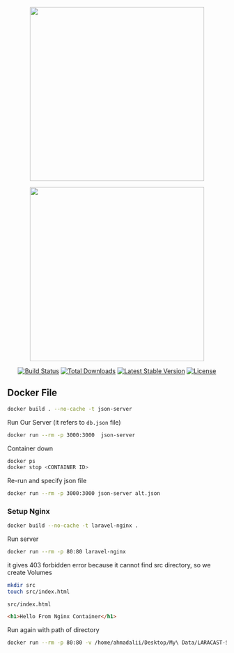<p align="center"><a href="https://laravel.com" target="_blank"><img src="https://assets.laracasts.com/images/logo.svg" width="400"></a></p>
<p align="center"><a href="https://laracasts.com/" target="_blank"><img src="https://raw.githubusercontent.com/laravel/art/master/logo-lockup/5%20SVG/2%20CMYK/1%20Full%20Color/laravel-logolockup-cmyk-red.svg" width="400"></a></p>

<p align="center">
<a href="https://travis-ci.org/laravel/framework"><img src="https://travis-ci.org/laravel/framework.svg" alt="Build Status"></a>
<a href="https://packagist.org/packages/laravel/framework"><img src="https://img.shields.io/packagist/dt/laravel/framework" alt="Total Downloads"></a>
<a href="https://packagist.org/packages/laravel/framework"><img src="https://img.shields.io/packagist/v/laravel/framework" alt="Latest Stable Version"></a>
<a href="https://packagist.org/packages/laravel/framework"><img src="https://img.shields.io/packagist/l/laravel/framework" alt="License"></a>
</p>



## Docker File

```bash
docker build . --no-cache -t json-server
```

Run Our Server (it refers to `db.json` file) 
```bash
docker run --rm -p 3000:3000  json-server
```
Container down
```bash
docker ps
docker stop <CONTAINER ID>
```
Re-run and specify json file

```bash
docker run --rm -p 3000:3000 json-server alt.json
```



### Setup Nginx
```bash
docker build --no-cache -t laravel-nginx .
```
Run server
```bash
docker run --rm -p 80:80 laravel-nginx
```
it gives 403 forbidden error because it cannot find src directory, so we create Volumes 
```bash
mkdir src
touch src/index.html
```
`src/index.html`
```html
<h1>Hello From Nginx Container</h1>
```
Run again with path of directory
```bash
docker run --rm -p 80:80 -v /home/ahmadalii/Desktop/My\ Data/LARACAST-SERIES/src:/var/www/html/public laravel-nginx
```


